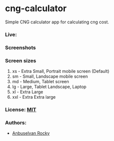 # cng-calculator

Simple CNG calculator app for calculating cng cost.

### Live:

### Screenshots

### Screen sizes

1. xs - Extra Small, Portrait mobile screen (Default)
2. sm - Small, Landscape mobile screen
3. md - Medium, Tablet screen
4. lg - Large, Tablet Landscape, Laptop
5. xl - Extra Large
6. xxl - Extra Extra large

### License: [MIT](/LICENSE)

### Authors:

- [Anbuselvan Rocky](https://fb.me/anburocky3)
